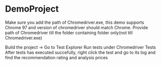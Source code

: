 # DemoProject

Make sure you add the path of Chromedriver.exe, this demo supports Chrome 97 and version of chromedriver should match Chrome.
Provide path of Chromedriver till the folder containing folder only(not till Chromedriver.exe)

Build the project -> Go to Test Explorer
Run tests under Chromedriver Tests
After tests has executed succefully, right click the test and go to its log and find the recommendation rating and analysis prices
